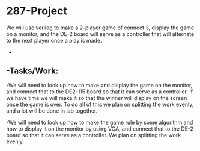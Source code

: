 287-Project
===========

We will use verilog to make a 2-player game of connect 3, display the game on a monitor, and the DE-2 board will serve as a controller that will alternate to the next player once a play is made.

-
-Tasks/Work:
-
-We will need to look up how to make and display the game on the monitor, and connect that to the DE2-115 board so that it can serve as a controller. If we have time we will make it so that the winner will display on the screen once the game is over. To do all of this we plan on splitting the work evenly, and a lot will be done in lab together. 

-We will need to look up how to make the game rule by some algorithm and how to display it on the monitor by using VGA, and connect that to the DE-2 board so that it can serve as a controller. We plan on splitting the work evenly. 
